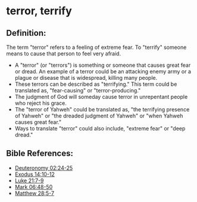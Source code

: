 # terror, terrify #

## Definition: ##

The term "terror" refers to a feeling of extreme fear. To "terrify" someone means to cause that person to feel very afraid.

* A "terror" (or "terrors") is something or someone that causes great fear or dread. An example of a terror could be an attacking enemy army or a plague or disease that is widespread, killing many people.
* These terrors can be described as "terrifying." This term could be translated as, "fear-causing" or "terror-producing."
* The judgment of God will someday cause terror in unrepentant people who reject his grace.
* The "terror of Yahweh" could be translated as, "the terrifying presence of Yahweh" or "the dreaded judgment of Yahweh" or "when Yahweh causes great fear."
* Ways to translate "terror" could also include, "extreme fear" or "deep dread."



## Bible References: ##

* [Deuteronomy 02:24-25](en/tn/deu/help/02/24)
* [Exodus 14:10-12](en/tn/exo/help/14/10)
* [Luke 21:7-9](en/tn/luk/help/21/07)
* [Mark 06:48-50](en/tn/mrk/help/06/48)
* [Matthew 28:5-7](en/tn/mat/help/28/05)